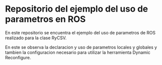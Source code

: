 # Repositorio del ejemplo del uso de parametros en ROS

En este repositorio se encuentra el ejemplo del uso de parametros de ROS realizado para la clase RyCSV.

En este se observa la declaracion y uso de parametros locales y globales y tambien la configuracion necesario para utilizar la herramienta Dynamic Reconfigure.